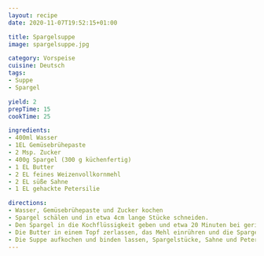 ```yaml
---
layout: recipe
date: 2020-11-07T19:52:15+01:00

title: Spargelsuppe
image: spargelsuppe.jpg

category: Vorspeise
cuisine: Deutsch
tags:
- Suppe
- Spargel

yield: 2
prepTime: 15
cookTime: 25

ingredients:
- 400ml Wasser
- 1EL Gemüsebrühepaste
- 2 Msp. Zucker
- 400g Spargel (300 g küchenfertig)
- 1 EL Butter
- 2 EL feines Weizenvollkornmehl
- 2 EL süße Sahne
- 1 EL gehackte Petersilie

directions:
- Wasser, Gemüsebrühepaste und Zucker kochen
- Spargel schälen und in etwa 4cm lange Stücke schneiden.
- Den Spargel in die Kochflüssigkeit geben und etwa 20 Minuten bei geringer Hitzezufuhr garen, dann den Spargel herausnehmen.
- Die Butter in einem Topf zerlassen, das Mehl einrühren und die Spargelbrühe unter Rühren nach und nach zugiessen.
- Die Suppe aufkochen und binden lassen, Spargelstücke, Sahne und Petersilie hinzufügen.
---
```

